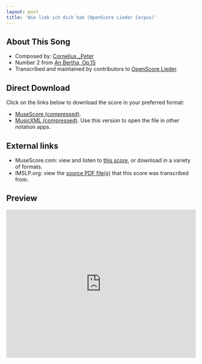 ```yaml
---
layout: post
title: 'Wie lieb ich dich hab (OpenScore Lieder Corpus)'
---
```


## About This Song

- Composed by: [Cornelius,_Peter](https://fourscoreandmore.org/openscore/lieder/Cornelius,_Peter)
- Number 2 from [An Bertha, Op.15](https://fourscoreandmore.org/openscore/lieder/Cornelius,_Peter/An_Bertha,_Op.15)
- Transcribed and maintained by contributors to [OpenScore Lieder].

[OpenScore Lieder]: https://musescore.com/openscore-lieder-corpus

## Direct Download

Click on the links below to download the score in your preferred format:
- [MuseScore (compressed)](https://github.com/openscore/lieder/blob/main/scores/Cornelius,_Peter/An_Bertha,_Op.15/2_Wie_lieb_ich_dich_hab/lc5062158.mscz?raw=true).
- [MusicXML (compressed)](https://github.com/openscore/lieder/blob/main/scores/Cornelius,_Peter/An_Bertha,_Op.15/2_Wie_lieb_ich_dich_hab/lc5062158.mxl?raw=true). Use this version to open the file in other notation apps.

## External links

- MuseScore.com: view and listen to [this score][MuseScore], or download in a variety of formats.
- IMSLP.org: view the [source PDF file(s)][IMSLP] that this score was transcribed from.

[MuseScore]: https://musescore.com/score/5062158
[IMSLP]: https://imslp.org/wiki/Special:ReverseLookup/344852

## Preview

<iframe width="100%" height="394" src="https://musescore.com/openscore-lieder-corpus/scores/5062158/embed" frameborder="0" allowfullscreen allow="autoplay; fullscreen"></iframe>
